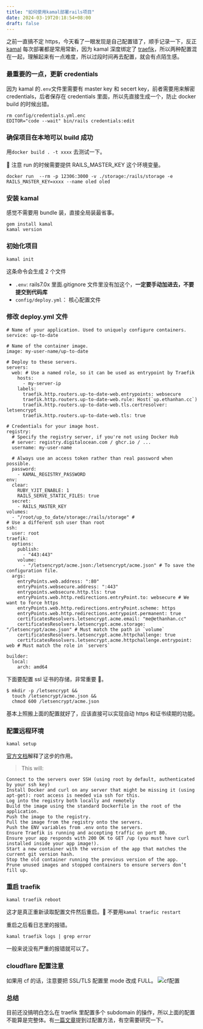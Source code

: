 ```yaml
---
title: "如何使用kamal部署rails项目"
date: 2024-03-19T20:18:54+08:00
draft: false
---
```


之前一直搞不定 https，今天看了一眼发现是自己配置错了，顺手记录一下，反正 [kamal](https://kamal-deploy.org/) 每次部署都是常用常新，因为 kamal 深度绑定了 [traefik](https://traefik.io/traefik/)，所以两种配置混在一起，理解起来有一点难度，所以过段时间再去配置，就会有点陌生感。

### 最重要的一点，更新 credentials

因为 kamal 的`.env`文件里需要有 master key 和 secert key，前者需要用来解密 credentials，后者保存在 credentials 里面，所以先直接生成一个，防止 docker build 的时候出错。

```
rm config/credentials.yml.enc
EDITOR="code --wait" bin/rails credentials:edit
```

### 确保项目在本地可以 build 成功

用`docker build . -t xxxx` 去测试一下。

📝 注意 run 的时候需要提供 RAILS_MASTER_KEY 这个环境变量。

```
docker run  --rm -p 12306:3000 -v ./storage:/rails/storage -e RAILS_MASTER_KEY=xxxx --name oled oled
```

### 安装 kamal

感觉不需要用 bundle 装，直接全局装最省事。

```
gem install kamal
kamal version
```

### 初始化项目

```
kamal init
```

这条命令会生成 2 个文件

- `.env`: rails7.0x 里面.gitignore 文件里没有加这个，**一定要手动加进去，不要提交到代码库**
- `config/deploy.yml`： 核心配置文件

### 修改 deploy.yml 文件

```
# Name of your application. Used to uniquely configure containers.
service: up-to-date

# Name of the container image.
image: my-user-name/up-to-date

# Deploy to these servers.
servers:
  web: # Use a named role, so it can be used as entrypoint by Traefik
    hosts:
      - my-server-ip
    labels:
      traefik.http.routers.up-to-date-web.entrypoints: websecure
      traefik.http.routers.up-to-date-web.rule: Host(`up.ethanhan.cc`)
      traefik.http.routers.up-to-date-web.tls.certresolver: letsencrypt
      traefik.http.routers.up-to-date-web.tls: true

# Credentials for your image host.
registry:
  # Specify the registry server, if you're not using Docker Hub
  # server: registry.digitalocean.com / ghcr.io / ...
  username: my-user-name

  # Always use an access token rather than real password when possible.
  password:
    - KAMAL_REGISTRY_PASSWORD
env:
  clear:
    RUBY_YJIT_ENABLE: 1
    RAILS_SERVE_STATIC_FILES: true
  secret:
    - RAILS_MASTER_KEY
volumes:
  - "/root/up_to_date/storage:/rails/storage" #
# Use a different ssh user than root
ssh:
  user: root
traefik:
  options:
    publish:
      - "443:443"
    volume:
      - "/letsencrypt/acme.json:/letsencrypt/acme.json" # To save the configuration file.
  args:
    entryPoints.web.address: ":80"
    entryPoints.websecure.address: ":443"
    entrypoints.websecure.http.tls: true
    entryPoints.web.http.redirections.entryPoint.to: websecure # We want to force https
    entryPoints.web.http.redirections.entryPoint.scheme: https
    entryPoints.web.http.redirections.entrypoint.permanent: true
    certificatesResolvers.letsencrypt.acme.email: "me@ethanhan.cc"
    certificatesResolvers.letsencrypt.acme.storage: "/letsencrypt/acme.json" # Must match the path in `volume`
    certificatesResolvers.letsencrypt.acme.httpchallenge: true
    certificatesResolvers.letsencrypt.acme.httpchallenge.entrypoint: web # Must match the role in `servers`

builder:
  local:
    arch: amd64

```

下面要配置 ssl 证书的存储，非常重要 🚀。

```
$ mkdir -p /letsencrypt &&
  touch /letsencrypt/acme.json &&
  chmod 600 /letsencrypt/acme.json
```

基本上照搬上面的配置就好了，应该直接可以实现自动 https 和证书续期的功能。

### 配置远程环境

```
kamal setup
```

[官方文档](https://kamal-deploy.org/docs/installation)解释了这步的作用。

> This will:

    Connect to the servers over SSH (using root by default, authenticated by your ssh key)
    Install Docker and curl on any server that might be missing it (using apt-get): root access is needed via ssh for this.
    Log into the registry both locally and remotely
    Build the image using the standard Dockerfile in the root of the application.
    Push the image to the registry.
    Pull the image from the registry onto the servers.
    Push the ENV variables from .env onto the servers.
    Ensure Traefik is running and accepting traffic on port 80.
    Ensure your app responds with 200 OK to GET /up (you must have curl installed inside your app image!).
    Start a new container with the version of the app that matches the current git version hash.
    Stop the old container running the previous version of the app.
    Prune unused images and stopped containers to ensure servers don’t fill up.

### 重启 traefik

```
kamal traefik reboot
```

这才是真正重新读取配置文件然后重启。🚗 不要用`kamal traefic restart`

重启之后看日志里的报错。

```
kamal traefik logs | grep error
```

一般来说没有严重的报错就可以了。

### cloudflare 配置注意

如果用 cf 的话，注意要把 SSL/TLS 配置里 mode 改成 FULL。
![cf配置](https://img.ethanhan.cc/file/34dc2c2a85f06be0d829d.png)

### 总结

目前还没搞明白怎么在 traefik 里配置多个 subdomain 的操作，所以上面的配置不能算是完整体。有[一篇文章](https://www.luizkowalski.net/traefik-with-kamal-tips-and-tricks/)提到过配置方法，有空需要研究一下。
